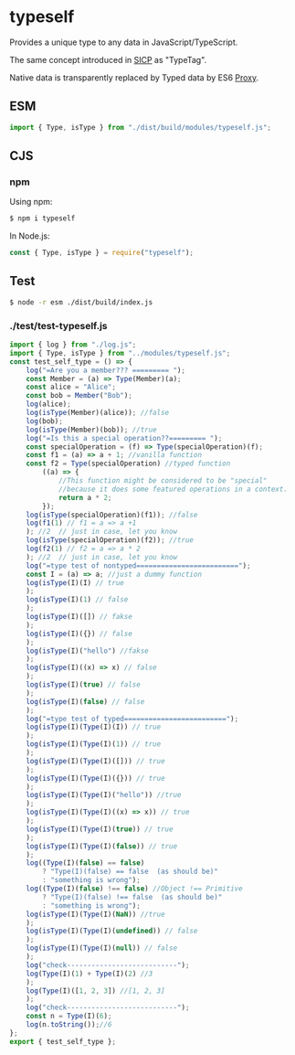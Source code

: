 # typeself

Provides a unique type to any data in JavaScript/TypeScript.

The same concept introduced in [SICP](http://mitpress.mit.edu/sites/default/files/sicp/index.html) as "TypeTag". 

Native data is transparently replaced by Typed data by ES6 [Proxy](https://developer.mozilla.org/en-US/docs/Web/JavaScript/Reference/Global_Objects/Proxy).

## ESM

```js
import { Type, isType } from "./dist/build/modules/typeself.js";
```

## CJS

### npm

Using npm:

```sh
$ npm i typeself
```

In Node.js:

```js
const { Type, isType } = require("typeself");
```

## Test

```sh
$ node -r esm ./dist/build/index.js
```

### ./test/test-typeself.js


```js
import { log } from "./log.js";
import { Type, isType } from "../modules/typeself.js";
const test_self_type = () => {
    log("=Are you a member??? ========= ");
    const Member = (a) => Type(Member)(a);
    const alice = "Alice";
    const bob = Member("Bob");
    log(alice);
    log(isType(Member)(alice)); //false
    log(bob);
    log(isType(Member)(bob)); //true
    log("=Is this a special operation??========= ");
    const specialOperation = (f) => Type(specialOperation)(f);
    const f1 = (a) => a + 1; //vanilla function
    const f2 = Type(specialOperation) //typed function
        ((a) => {
            //This function might be considered to be "special" 
            //because it does some featured operations in a context.
            return a * 2;
        });
    log(isType(specialOperation)(f1)); //false
    log(f1(1) // f1 = a => a +1
    ); //2  // just in case, let you know
    log(isType(specialOperation)(f2)); //true
    log(f2(1) // f2 = a => a * 2
    ); //2  // just in case, let you know
    log("=type test of nontyped=========================");
    const I = (a) => a; //just a dummy function
    log(isType(I)(I) // true
    );
    log(isType(I)(1) // false
    );
    log(isType(I)([]) // fakse
    );
    log(isType(I)({}) // false
    );
    log(isType(I)("hello") //fakse
    );
    log(isType(I)((x) => x) // false
    );
    log(isType(I)(true) // false
    );
    log(isType(I)(false) // false
    );
    log("=type test of typed=========================");
    log(isType(I)(Type(I)(I)) // true
    );
    log(isType(I)(Type(I)(1)) // true
    );
    log(isType(I)(Type(I)([])) // true
    );
    log(isType(I)(Type(I)({})) // true
    );
    log(isType(I)(Type(I)("hello")) //true
    );
    log(isType(I)(Type(I)((x) => x)) // true
    );
    log(isType(I)(Type(I)(true)) // true
    );
    log(isType(I)(Type(I)(false)) // true
    );
    log((Type(I)(false) == false)
        ? "Type(I)(false) == false  (as should be)"
        : "something is wrong");
    log((Type(I)(false) !== false) //Object !== Primitive
        ? "Type(I)(false) !== false  (as should be)"
        : "something is wrong");
    log(isType(I)(Type(I)(NaN)) //true
    );
    log(isType(I)(Type(I)(undefined)) // false
    );
    log(isType(I)(Type(I)(null)) // false
    );
    log("check---------------------------");
    log(Type(I)(1) + Type(I)(2) //3
    );
    log(Type(I)([1, 2, 3]) //[1, 2, 3]
    );
    log("check---------------------------");
    const n = Type(I)(6);
    log(n.toString());//6
};
export { test_self_type };

```